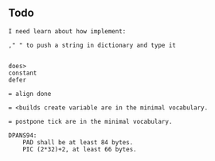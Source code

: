 ## Todo

    I need learn about how implement:

    ," " to push a string in dictionary and type it


    does> 
    constant 
    defer 

    = align done 

    = <builds create variable are in the minimal vocabulary.

    = postpone tick are in the minimal vocabulary.

    DPANS94: 
        PAD shall be at least 84 bytes.
        PIC (2*32)+2, at least 66 bytes.


    
